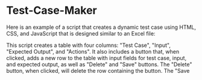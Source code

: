 # Test-Case-Maker
Here is an example of a script that creates a dynamic test case using HTML, CSS, and JavaScript that is designed similar to an Excel file:

This script creates a table with four columns: "Test Case", "Input", "Expected Output", and "Actions". It also includes a button that, when clicked, adds a new row to the table with input fields for test case, input, and expected output, as well as "Delete" and "Save" buttons. The "Delete" button, when clicked, will delete the row containing the button. The "Save
